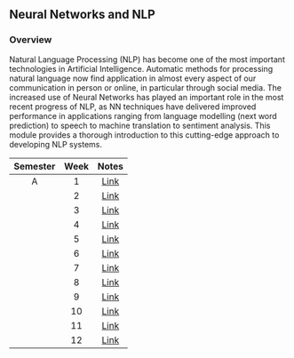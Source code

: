 ## Neural Networks and NLP

### Overview

Natural Language Processing (NLP) has become one of the most important technologies in Artificial Intelligence. Automatic methods for processing natural language now  find application in almost every aspect of our communication in person or online, in particular through  social media.  The increased use of Neural Networks has played an important role in the most recent progress of NLP, as NN techniques have delivered improved performance in applications ranging from language modelling (next word prediction) to speech to machine translation to sentiment analysis. This module provides a thorough introduction to this cutting-edge  approach to developing NLP systems.

| Semester   |      Week |  Notes | 
|:----------:|:-------------:|:------:|
| A |  1 | [Link](https://github.com/mughees-asif/postgraduate-artificial-intelligence/tree/master/Semester%20B/Neural%20Networks%20and%20NLP/notes/Week%201) |
|  |  2 | [Link]() | 
|  |  3 | [Link]() | 
|  |  4 | [Link]() | 
|  |  5 | [Link]() | 
|  |  6 | [Link]() | 
|  |  7 | [Link]() | 
|  |  8 | [Link]() | 
|  |  9 | [Link]() | 
|  |  10 | [Link]() | 
|  |  11 | [Link]() | 
|  |  12 | [Link]() | 